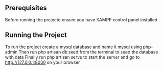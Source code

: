 
## Prerequisites

Before running the projecte ensure you have XAMPP control panel installed

## Running the Project
To run the project create a mysql database and name it mysql using php-admin
Then run php artisan db:seed from the terminal to seed the database with data
Finally run php artisan serve to start the server and go to http://127.0.0.1:8000 on your browser

